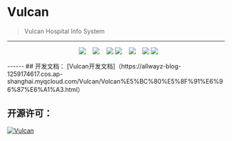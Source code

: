# Vulcan

>   Vulcan Hospital Info System
------
<p align="center" display="inline">    <a href = "https://docs.oracle.com/javase/8/docs/"><img src="https://badgen.net/badge/JDK/1.8/yellow"></a>    <a href = "https://github.com/Allwayz/Vulcan"><img src="https://badgen.net/github/forks/Allwayz/Vulcan"></a>    <a href = "https://github.com/Allwayz/Vulcan/issues"><img src="https://badgen.net/github/issues/Allwayz/Vulcan"></a>    <a href = "https://github.com/Allwayz/Vulcan/releases"><img src="https://badgen.net/github/release/Allwayz/Vulcan"></a>    <a href = "https://github.com/Allwayz/Vulcan"><img src="https://badgen.net/github/commits/Allwayz/Vulcan"></a>    <img src="https://badgen.net/github/last-commit/Allwayz/Vulcan/master">    <img src="https://badgen.net/github/license/Allwayz/Vulcan"></p>
------
## 开发文档：
[Vulcan开发文档]（https://allwayz-blog-1259174617.cos.ap-shanghai.myqcloud.com/Vulcan/Volcan%E5%BC%80%E5%8F%91%E6%96%87%E6%A1%A3.html）

## 开源许可：

[![Vulcan](https://badgen.net/github/license/Allwayz/Vulcan)](https://github.com/Allwayz/Vulcan/blob/master/LICENSE)

